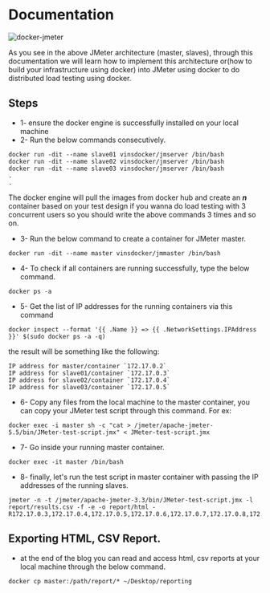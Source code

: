 


# Documentation
![docker-jmeter](https://user-images.githubusercontent.com/94404894/214570631-2fb96de0-910c-4679-b4e7-354f763e882d.png)


As you see in the above JMeter architecture (master, slaves), through this documentation we will learn how to implement this architecture or(how to build your infrastructure using docker) into JMeter using docker to do distributed load testing using docker.
## Steps
* 1-  ensure the docker engine is successfully installed on your local machine
* 2- Run the below commands consecutively.
```Docker
docker run -dit --name slave01 vinsdocker/jmserver /bin/bash
docker run -dit --name slave02 vinsdocker/jmserver /bin/bash
docker run -dit --name slave03 vinsdocker/jmserver /bin/bash
.
.
```
The docker engine will pull the images from docker hub and create an ***n*** container based on your test design if you wanna do load testing with 3 concurrent users so you should write the above commands 3 times and so on.

* 3- Run the below command to create a container for JMeter master. 
``` Docker
docker run -dit --name master vinsdocker/jmmaster /bin/bash
```
* 4- To check if all containers are running successfully, type the below command.

```
docker ps -a
```
* 5- Get the list of IP addresses for the running containers via this command
```
docker inspect --format '{{ .Name }} => {{ .NetworkSettings.IPAddress }}' $(sudo docker ps -a -q)
```

the result will be something like the following:
```
IP address for master/container `172.17.0.2`
IP address for slave01/container `172.17.0.3`
IP address for slave02/container `172.17.0.4`
IP address for slave03/container `172.17.0.5`
```
* 6- Copy any files from the local machine to the master container, you can copy your JMeter test script through this command. For ex: 
```Docker
docker exec -i master sh -c "cat > /jmeter/apache-jmeter-5.5/bin/JMeter-test-script.jmx" < JMeter-test-script.jmx
```
* 7- Go inside your running master container.
```
docker exec -it master /bin/bash
```
* 8- finally, let's run the test script in master container with passing the IP addresses of the running slaves.
``` 
jmeter -n -t /jmeter/apache-jmeter-3.3/bin/JMeter-test-script.jmx -l report/results.csv -f -e -o report/html -R172.17.0.3,172.17.0.4,172.17.0.5,172.17.0.6,172.17.0.7,172.17.0.8,172.17.0.9,172.17.0.10,172.17.0.11,172.17.0.12
```
## Exporting HTML, CSV Report.
* at the end of the blog you can read and access html, csv reports at your local machine through the below command.

```
docker cp master:/path/report/* ~/Desktop/reporting
```




